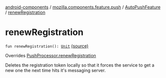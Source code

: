 [android-components](../../index.md) / [mozilla.components.feature.push](../index.md) / [AutoPushFeature](index.md) / [renewRegistration](./renew-registration.md)

# renewRegistration

`fun renewRegistration(): `[`Unit`](https://kotlinlang.org/api/latest/jvm/stdlib/kotlin/-unit/index.html) [(source)](https://github.com/mozilla-mobile/android-components/blob/master/components/feature/push/src/main/java/mozilla/components/feature/push/AutoPushFeature.kt#L243)

Overrides [PushProcessor.renewRegistration](../../mozilla.components.concept.push/-push-processor/renew-registration.md)

Deletes the registration token locally so that it forces the service to get a new one the
next time hits it's messaging server.

